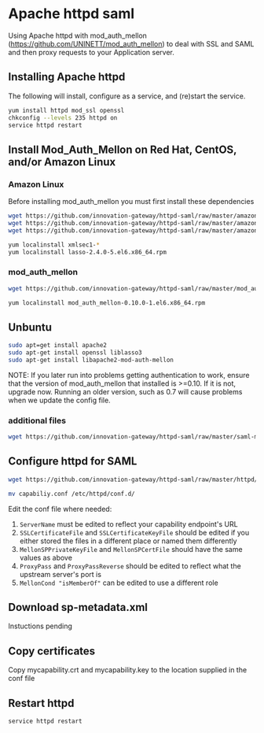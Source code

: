 # Apache httpd saml

Using Apache httpd with mod_auth_mellon (https://github.com/UNINETT/mod_auth_mellon) to deal with SSL and SAML and then proxy requests to your Application server.

## Installing Apache httpd

The following will install, configure as a service, and (re)start the service.

```bash
yum install httpd mod_ssl openssl
chkconfig --levels 235 httpd on
service httpd restart
```

## Install Mod_Auth_Mellon on Red Hat, CentOS, and/or Amazon Linux

### Amazon Linux

Before installing mod_auth_mellon you must first install these dependencies

```bash
wget https://github.com/innovation-gateway/httpd-saml/raw/master/amazon-linux/lasso-2.4.1-5.el7.x86_64.rpm
wget https://github.com/innovation-gateway/httpd-saml/raw/master/amazon-linux/xmlsec1-1.2.20-5.el7.x86_64.rpm
wget https://github.com/innovation-gateway/httpd-saml/raw/master/amazon-linux/xmlsec1-openssl-1.2.20-5.el7.x86_64.rpm

yum localinstall xmlsec1-*
yum localinstall lasso-2.4.0-5.el6.x86_64.rpm
```

### mod_auth_mellon

```bash
wget https://github.com/innovation-gateway/httpd-saml/raw/master/mod_auth_mellon/mod_auth_mellon-0.10.0-1.el6.x86_64.rpm

yum localinstall mod_auth_mellon-0.10.0-1.el6.x86_64.rpm
```

## Unbuntu

```bash
sudo apt=get install apache2
sudo apt-get install openssl liblasso3
sudo apt-get install libapache2-mod-auth-mellon
```

NOTE: If you later run into problems getting authentication to work, ensure that the version of mod_auth_mellon that installed is >=0.10. If it is not, upgrade now. Running an older version, such as 0.7 will cause problems when we update the config file.

### additional files

```bash
wget https://github.com/innovation-gateway/httpd-saml/raw/master/saml-metadata/idp-metadata.xml
```

## Configure httpd for SAML

```bash
wget https://github.com/innovation-gateway/httpd-saml/raw/master/httpd/capability.conf

mv capabiliy.conf /etc/httpd/conf.d/
```

Edit the conf file where needed:

1. `ServerName` must be edited to reflect your capability endpoint's URL
2. `SSLCertificateFile` and `SSLCertificateKeyFile` should be edited if you either stored the files in a different place or named them differently
3. `MellonSPPrivateKeyFile` and `MellonSPCertFile` should have the same values as above
4. `ProxyPass` and `ProxyPassReverse` should be edited to reflect what the upstream server's port is
5. `MellonCond "isMemberOf"` can be edited to use a different role

## Download sp-metadata.xml 

Instuctions pending

## Copy certificates

Copy mycapability.crt and mycapability.key to the location supplied in the conf file

## Restart httpd

`service httpd restart`
